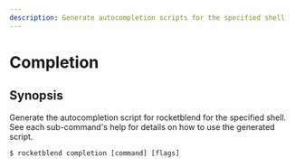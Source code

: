 ```yaml
---
description: Generate autocompletion scripts for the specified shell
---
```


# Completion

## Synopsis <a href="#synopsis" id="synopsis"></a>

Generate the autocompletion script for rocketblend for the specified shell. See each sub-command's help for details on how to use the generated script.

```shell-session
$ rocketblend completion [command] [flags]
```
